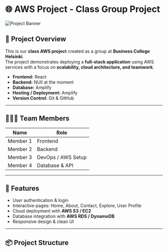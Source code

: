# 🌐 AWS Project - Class Group Project

![Project Banner](https://img.shields.io/badge/AWS-Cloud-orange?style=for-the-badge)

## 🚀 Project Overview

This is our **class AWS project** created as a group at **Business College Helsinki**.  
The project demonstrates deploying a **full-stack application** using AWS services with a focus on **scalability, cloud architecture, and teamwork**.

- **Frontend:** React
- **Backend:** NUll at the moment
- **Database:** Amplify
- **Hosting / Deployment:** Amplify
- **Version Control:** Git & GitHub

---

## 🧑‍🤝‍🧑 Team Members

| Name     | Role               |
| -------- | ------------------ |
| Member 1 | Frontend           |
| Member 2 | Backend            |
| Member 3 | DevOps / AWS Setup |
| Member 4 | Database & API     |

---

## 🔧 Features

- User authentication & login
- Interactive pages: Home, About, Contact, Explore, User Profile
- Cloud deployment with **AWS S3 / EC2**
- Database integration with **AWS RDS / DynamoDB**
- Responsive design & clean UI

---

## 📦 Project Structure
